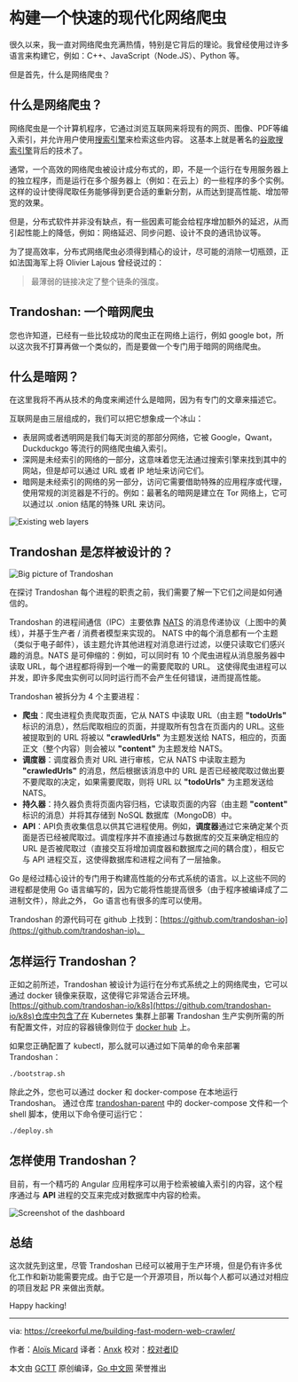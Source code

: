 # 构建一个快速的现代化网络爬虫

很久以来，我一直对网络爬虫充满热情，特别是它背后的理论。我曾经使用过许多语言来构建它，例如：C++、JavaScript（Node.JS）、Python 等。

但是首先，什么是网络爬虫？

## 什么是网络爬虫？

网络爬虫是一个计算机程序，它通过浏览互联网来将现有的网页、图像、PDF等编入索引，并允许用户使用[搜索引擎](https://en.wikipedia.org/wiki/Web_search_engine)来检索这些内容。 这基本上就是著名的[谷歌搜索引擎](https://google.com/)背后的技术了。

通常，一个高效的网络爬虫被设计成分布式的，即，不是一个运行在专用服务器上的独立程序，而是运行在多个服务器上（例如：在云上）的一些程序的多个实例。这样的设计使得爬取任务能够得到更合适的重新分割，从而达到提高性能、增加带宽的效果。

但是，分布式软件并非没有缺点，有一些因素可能会给程序增加额外的延迟，从而引起性能上的降低，例如：网络延迟、同步问题、设计不良的通讯协议等。

为了提高效率，分布式网络爬虫必须得到精心的设计，尽可能的消除一切瓶颈，正如法国海军上将 Olivier Lajous 曾经说过的：
> 最薄弱的链接决定了整个链条的强度。

## Trandoshan: 一个暗网爬虫

您也许知道，已经有一些比较成功的爬虫正在网络上运行，例如 google bot，所以这次我不打算再做一个类似的，而是要做一个专门用于暗网的网络爬虫。

## 什么是暗网？

在这里我将不再从技术的角度来阐述什么是暗网，因为有专门的文章来描述它。

互联网是由三层组成的，我们可以把它想象成一个冰山：

* 表层网或者透明网是我们每天浏览的那部分网络，它被 Google，Qwant，Duckduckgo 等流行的网络爬虫编入索引。
* 深网是未经索引的网络的一部分，这意味着您无法通过搜索引擎来找到其中的网站，但是却可以通过 URL 或者 IP 地址来访问它们。
* 暗网是未经索引的网络的另一部分，访问它需要借助特殊的应用程序或代理，使用常规的浏览器是不行的。例如：最著名的暗网是建立在 Tor 网络上，它可以通过以 .onion 结尾的特殊 URL 来访问。

![Existing web layers](https://creekorful.me/content/images/2019/09/image-1.png)

## Trandoshan 是怎样被设计的？

![Big picture of Trandoshan](https://creekorful.me/content/images/2019/09/Trandoshan-1.png)

在探讨 Trandoshan 每个进程的职责之前，我们需要了解一下它们之间是如何通信的。

Trandoshan 的进程间通信（IPC）主要依靠 [NATS](https://nats.io/) 的消息传递协议（上图中的黄线），并基于生产者 / 消费者模型来实现的。 NATS 中的每个消息都有一个主题（类似于电子邮件），该主题允许其他进程对消息进行过滤，以便只读取它们感兴趣的消息。NATS 是可伸缩的：例如，可以同时有 10 个爬虫进程从消息服务器中读取 URL，每个进程都将得到一个唯一的需要爬取的 URL。 这使得爬虫进程可以并发，即许多爬虫实例可以同时运行而不会产生任何错误，进而提高性能。

Trandoshan 被拆分为 4 个主要进程：

* **爬虫**：爬虫进程负责爬取页面，它从 NATS 中读取 URL（由主题 **"todoUrls"** 标识的消息），然后爬取相应的页面，并提取所有包含在页面内的 URL。这些被提取到的 URL 将被以 **"crawledUrls"** 为主题发送给 NATS，相应的，页面正文（整个内容）则会被以 **"content"** 为主题发给 NATS。
* **调度器**：调度器负责对 URL 进行审核，它从 NATS 中读取主题为 **"crawledUrls"** 的消息，然后根据该消息中的 URL 是否已经被爬取过做出要不要爬取的决定，如果需要爬取，则将 URL 以 **"todoUrls"** 为主题发送给 NATS。
* **持久器**：持久器负责将页面内容归档，它读取页面的内容（由主题 **"content"** 标识的消息）并将其存储到 NoSQL 数据库（MongoDB）中。
* **API**：API负责收集信息以供其它进程使用。例如，**调度器**通过它来确定某个页面是否已经被爬取过。调度程序并不直接通过与数据库的交互来确定相应的 URL 是否被爬取过（直接交互将增加调度器和数据库之间的耦合度），相反它与 API 进程交互，这使得数据库和进程之间有了一层抽象。

Go 是经过精心设计的专门用于构建高性能的分布式系统的语言。以上这些不同的进程都是使用 Go 语言编写的，因为它能将性能提高很多（由于程序被编译成了二进制文件），除此之外， Go 语言也有很多的库可以使用。

Trandoshan 的源代码可在 github 上找到：[https://github.com/trandoshan-io](https://github.com/trandoshan-io)。

## 怎样运行 Trandoshan？

正如之前所述，Trandoshan 被设计为运行在分布式系统之上的网络爬虫，它可以通过 docker 镜像来获取，这使得它非常适合云环境。[https://github.com/trandoshan-io/k8s](https://github.com/trandoshan-io/k8s)仓库中包含了在 Kubernetes 集群上部署 Trandoshan 生产实例所需的所有配置文件，对应的容器镜像则位于 [docker hub](https://hub.docker.com/u/trandoshanio) 上。

如果您正确配置了 kubectl，那么就可以通过如下简单的命令来部署 Trandoshan：

```bash
./bootstrap.sh
```

除此之外，您也可以通过 docker 和 docker-compose 在本地运行 Trandoshan。 通过仓库 [trandoshan-parent](https://github.com/trandoshan-io/trandoshan-parent) 中的 docker-compose 文件和一个 shell 脚本，使用以下命令便可运行它：

```bash
./deploy.sh
```

## 怎样使用 Trandoshan？

目前，有一个精巧的 Angular 应用程序可以用于检索被编入索引的内容，这个程序通过与 **API** 进程的交互来完成对数据库中内容的检索。

![Screenshot of the dashboard](https://creekorful.me/content/images/2019/09/Screenshot-from-2019-09-22-17-09-49.png)

## 总结

这次就先到这里，尽管 Trandoshan 已经可以被用于生产环境，但是仍有许多优化工作和新功能需要完成。由于它是一个开源项目，所以每个人都可以通过对相应的项目发起 PR 来做出贡献。

Happy hacking!

---

via: https://creekorful.me/building-fast-modern-web-crawler/

作者：[Aloïs Micard](https://creekorful.me/author/creekorful/)
译者：[Anxk](https://github.com/Anxk)
校对：[校对者ID](https://github.com/校对者ID)

本文由 [GCTT](https://github.com/studygolang/GCTT) 原创编译，[Go 中文网](https://studygolang.com/) 荣誉推出
